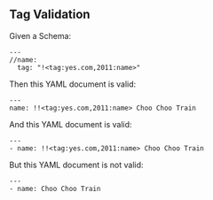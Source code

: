 ## Tag Validation

Given a Schema:

    ---
    //name:
      tag: "!<tag:yes.com,2011:name>"

Then this YAML document is valid:

    ---
    name: !!<tag:yes.com,2011:name> Choo Choo Train

And this YAML document is valid:

    ---
    - name: !!<tag:yes.com,2011:name> Choo Choo Train

But this YAML document is not valid:

    ---
    - name: Choo Choo Train


